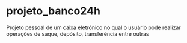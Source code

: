# projeto_banco24h
Projeto pessoal de um caixa eletrônico no qual o usuário pode realizar operações de saque, depósito, transferência entre outras
